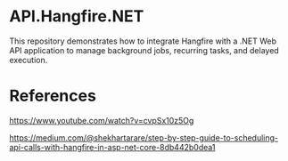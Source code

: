 # API.Hangfire.NET
This repository demonstrates how to integrate Hangfire with a .NET Web API application to manage background jobs, recurring tasks, and delayed execution.


# References
https://www.youtube.com/watch?v=cvpSx10z5Og

https://medium.com/@shekhartarare/step-by-step-guide-to-scheduling-api-calls-with-hangfire-in-asp-net-core-8db442b0dea1
